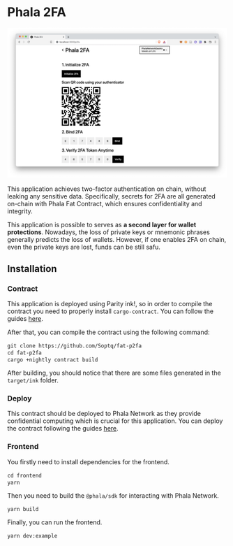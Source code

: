 # Phala 2FA

![p2fa](./static/p2fa-screenshot.png)

This application achieves two-factor authentication on chain, without leaking any sensitive data. Specifically, secrets for 2FA are all generated on-chain with Phala Fat Contract, which ensures confidentiality and integrity.

This application is possible to serves as **a second layer for wallet protections**. Nowadays, the loss of private keys or mnemonic phrases generally predicts the loss of wallets. However, if one enables 2FA on chain, even the private keys are lost, funds can be still safu.

## Installation

### Contract

This application is deployed using Parity ink!, so in order to compile the contract you need to properly install `cargo-contract`. You can follow the guides [here](https://github.com/paritytech/cargo-contract#installation).

After that, you can compile the contract using the following command:

```shell
git clone https://github.com/Soptq/fat-p2fa
cd fat-p2fa
cargo +nightly contract build
```

After building, you should notice that there are some files generated in the `target/ink` folder.

### Deploy

This contract should be deployed to Phala Network as they provide confidential computing which is crucial for this application. You can deploy the contract following the guides [here](https://wiki.phala.network/en-us/build/developer/fat-contract-tutorial/#deploy).

### Frontend

You firstly need to install dependencies for the frontend.

```shell
cd frontend
yarn
```

Then you need to build the `@phala/sdk` for interacting with Phala Network.

```shell
yarn build
```

Finally, you can run the frontend.

```shell
yarn dev:example
```
